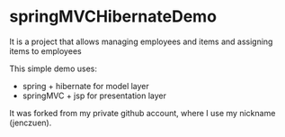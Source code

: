 # springMVCHibernateDemo

It is a project that allows managing employees and items
and assigning items to employees  

This simple demo uses:
- spring + hibernate for model layer
- springMVC + jsp for presentation layer

It was forked from my private github account, where I use
my nickname (jenczuen).
